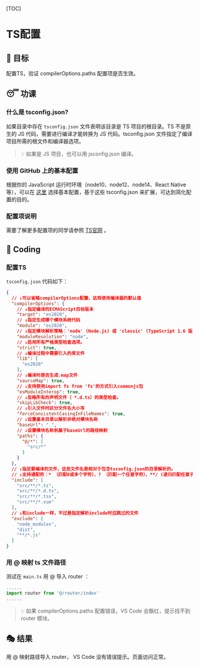 [TOC]

# TS配置

## 🎯 目标

配置TS，验证 compilerOptions.paths 配置项是否生效。

## 😴 功课

### 什么是 tsconfig.json?

如果目录中存在 `tsconfig.json` 文件表明该目录是 TS 项目的根目录。TS 不是原生的 JS 代码，需要进行编译才能转换为 JS 代码。tsconfig.json 文件指定了编译项目所需的根文件和编译器选项。

> 💡 如果是 JS 项目，也可以用 jsconfig.json 编译。

### 使用 GitHub 上的基本配置

根据你的 JavaScript 运行时环境（node10、node12、node14、React Native等），可以在 [这里](https://github.com/tsconfig/bases/) 选择基本配置，基于这些 tsconfig.json 来扩展，可达到简化配置的目的。

### 配置项说明

需要了解更多配置项的同学请参照 [TS官网](https://www.typescriptlang.org/docs/handbook/tsconfig-json.html) 。

## 🌈 Coding

### 配置TS

`tsconfig.json` 代码如下：

```json
{
  // ↓可以省略compilerOptions配置，这将使用编译器的默认值
  "compilerOptions": {
    // ↓指定编译的ECMAScript目标版本
    "target": "es2020",
    // ↓指定生成哪个模块系统代码
    "module": "es2020",
    // ↓指定模块解析策略：'node' (Node.js) 或 'classic' (TypeScript 1.6 版本之前使用)
    "moduleResolution": "node",
    // ↓启用所有严格类型检查选项。
    "strict": true,
    // ↓编译过程中需要引入的库文件
    "lib": [
      "es2020"
    ],
    // ↓编译时是否生成.map文件
    "sourceMap": true,
    // ↓支持使用import fs from 'fs'的方式引入commonjs包
    "esModuleInterop": true,
    // ↓忽略所有的声明文件（ *.d.ts）的类型检查。
    "skipLibCheck": true,
    // ↓引入文件时区分文件名大小写
    "forceConsistentCasingInFileNames": true,
    // ↓设置基本目录以解析非绝对模块名称
    "baseUrl": ".",
    // ↓设置模块名称到基于baseUrl的路径映射
    "paths": {
      "@/*": [
        "src/*"
      ]
    }
  },
  // ↓指定要编译的文件，这些文件名是相对于包含tsconfig.json的目录解析的。
  // ↓支持通配符：* （匹配0或多个字符）、? （匹配一个任意字符）、**/ (递归匹配任意子目录))
  "include": [
    "src/**/*.ts",
    "src/**/*.d.ts",
    "src/**/*.tsx",
    "src/**/*.vue"
  ],
  // ↓和include一样，不过是指定解析include时应跳过的文件
  "exclude": [
    "node_modules",
    "dist",
    "**/*.js"
  ]
}
```

### 用 @ 映射 ts 文件路径

测试在 `main.ts` 用 @ 导入 router ：

```typescript
......
import router from '@/router/index'
......
```

> 💡 如果 compilerOptions.paths 配置错误，VS Code 会飘红，提示找不到 router 模块。

## 🎭 结果

用 @ 映射路径导入 router， VS Code 没有错误提示。页面访问正常。
